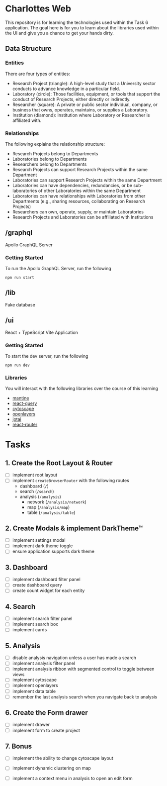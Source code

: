 # Charlottes Web

This repository is for learning the technologies used within the Task 6 application. The goal here is for you to learn about the libraries used within the UI and give you a chance to get your hands dirty.

## Data Structure

### Entities

There are four types of entities:
- Research Project (triangle): A high-level study that a University sector conducts to advance knowledge in a particular field.
- Laboratory (circle): Those facilities, equipment, or tools that support the conduct of Research Projects, either directly or indirectly.
- Researcher (square): A private or public sector individual, company, or business that owns, operates, maintains, or supplies a Laboratory.
- Institution (diamond): Institution where Laboratory or Researcher is affiliated with.

### Relationships

The following explains the relationship structure:
- Research Projects belong to Departments
- Laboratories belong to Departments
- Researchers belong to Departments
- Research Projects can support Research Projects within the same Department
- Laboratories can support Research Projects within the same Department
- Laboratories can have dependencies, redundancies, or be sub-laboratories of other Laboratories within the same Department
- Laboratories can have relationships with Laboratories from other Departments (e.g., sharing resources, collaborating on Research Projects)
- Researchers can own, operate, supply, or maintain Laboratories
- Research Projects and Laboratories can be affiliated with Institutions

## /graphql

Apollo GraphQL Server

### Getting Started

To run the Apollo GraphQL Server, run the following
```
npm run start
```

## /lib

Fake database

## /ui

React + TypeScript Vite Application

### Getting Started

To start the dev server, run the following
```
npm run dev
```

### Libraries

You will interact with the following libraries over the course of this learning
- [mantine](https://mantine.dev/)
- [react-query](https://tanstack.com/query/latest)
- [cytoscape](https://js.cytoscape.org/)
- [openlayers](https://openlayers.org/)
- [jotai](https://jotai.org/)
- [react-router](https://reactrouter.com/6.30.0)

# Tasks

## 1. Create the Root Layout & Router

- [ ] implement root layout
- [ ] implement `createBrowserRouter` with the following routes
  - dashboard (`/`)
  - search (`/search`)
  - analysis (`/analysis`)
    - network (`/analysis/network`)
    - map (`/analysis/map`)
    - table (`/analysis/table`)

## 2. Create Modals & implement DarkTheme™

- [ ] implement settings modal
- [ ] implement dark theme toggle
- [ ] ensure application supports dark theme

## 3. Dashboard

- [ ] implement dashboard filter panel
- [ ] create dashboard query
- [ ] create count widget for each entity

## 4. Search

- [ ] implement search filter panel
- [ ] implement search box
- [ ] implement cards

## 5. Analysis

- [ ] disable analysis navigation unless a user has made a search
- [ ] implement analysis filter panel
- [ ] implement analysis ribbon with segmented control to toggle between views 
- [ ] implement cytoscape
- [ ] implement openlayers
- [ ] implement data table
- [ ] remember the last analysis search when you navigate back to analysis

## 6. Create the Form drawer

- [ ] implement drawer
- [ ] implement form to create project

## 7. Bonus

- [ ] implement the ability to change cytoscape layout
- [ ] implement dynamic clustering on map
- [ ] implement a context menu in analysis to open an edit form

